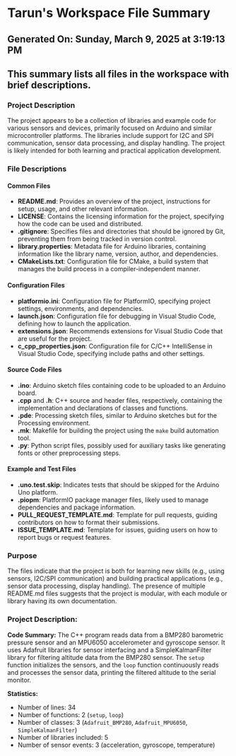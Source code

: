 # Tarun's Workspace File Summary
## Generated On: Sunday, March 9, 2025 at 3:19:13 PM
This summary lists all files in the workspace with brief descriptions.
---
### Project Description
The project appears to be a collection of libraries and example code for various sensors and devices, primarily focused on Arduino and similar microcontroller platforms. The libraries include support for I2C and SPI communication, sensor data processing, and display handling. The project is likely intended for both learning and practical application development.

### File Descriptions

#### Common Files
- **README.md**: Provides an overview of the project, instructions for setup, usage, and other relevant information.
- **LICENSE**: Contains the licensing information for the project, specifying how the code can be used and distributed.
- **.gitignore**: Specifies files and directories that should be ignored by Git, preventing them from being tracked in version control.
- **library.properties**: Metadata file for Arduino libraries, containing information like the library name, version, author, and dependencies.
- **CMakeLists.txt**: Configuration file for CMake, a build system that manages the build process in a compiler-independent manner.

#### Configuration Files
- **platformio.ini**: Configuration file for PlatformIO, specifying project settings, environments, and dependencies.
- **launch.json**: Configuration file for debugging in Visual Studio Code, defining how to launch the application.
- **extensions.json**: Recommends extensions for Visual Studio Code that are useful for the project.
- **c_cpp_properties.json**: Configuration file for C/C++ IntelliSense in Visual Studio Code, specifying include paths and other settings.

#### Source Code Files
- **.ino**: Arduino sketch files containing code to be uploaded to an Arduino board.
- **.cpp** and **.h**: C++ source and header files, respectively, containing the implementation and declarations of classes and functions.
- **.pde**: Processing sketch files, similar to Arduino sketches but for the Processing environment.
- **.mk**: Makefile for building the project using the `make` build automation tool.
- **.py**: Python script files, possibly used for auxiliary tasks like generating fonts or other preprocessing steps.

#### Example and Test Files
- **.uno.test.skip**: Indicates tests that should be skipped for the Arduino Uno platform.
- **.piopm**: PlatformIO package manager files, likely used to manage dependencies and package information.
- **PULL_REQUEST_TEMPLATE.md**: Template for pull requests, guiding contributors on how to format their submissions.
- **ISSUE_TEMPLATE.md**: Template for issues, guiding users on how to report bugs or request features.

### Purpose
The files indicate that the project is both for learning new skills (e.g., using sensors, I2C/SPI communication) and building practical applications (e.g., sensor data processing, display handling). The presence of multiple README.md files suggests that the project is modular, with each module or library having its own documentation. 
### Project Description:
 **Code Summary:**
The C++ program reads data from a BMP280 barometric pressure sensor and an MPU6050 accelerometer and gyroscope sensor. It uses Adafruit libraries for sensor interfacing and a SimpleKalmanFilter library for filtering altitude data from the BMP280 sensor. The `setup` function initializes the sensors, and the `loop` function continuously reads and processes the sensor data, printing the filtered altitude to the serial monitor.

**Statistics:**
- Number of lines: 34
- Number of functions: 2 (`setup`, `loop`)
- Number of classes: 3 (`Adafruit_BMP280`, `Adafruit_MPU6050`, `SimpleKalmanFilter`)
- Number of libraries included: 5
- Number of sensor events: 3 (acceleration, gyroscope, temperature)
